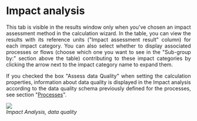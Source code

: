 <div style='text-align: justify;'>

# Impact analysis

This tab is visible in the results window only when you've chosen an impact assessment method in the calculation wizard. In the table, you can view the results with its reference units ("Impact assessment result" column) for each impact category. You can also select whether to display associated processes or flows (choose which one you want to see in the "Sub-group by:" section above the table) contributing to these impact categories by clicking the arrow next to the impact category name to expand them.

If you checked the box "Assess data Quality" when setting the calculation properties, information about data quality is displayed in the Impact analysis according to the data quality schema previously defined for the processes, see section "[Processes](../processes/index.html)". 

![](../media/results_dq_impact_analysis.png)  
_Impact Analysis, data quality_

</di>